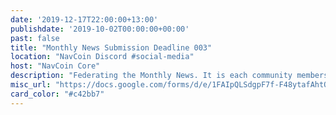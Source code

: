 ```yaml
---
date: '2019-12-17T22:00:00+13:00'
publishdate: '2019-10-02T00:00:00+00:00'
past: false
title: "Monthly News Submission Deadline 003"
location: "NavCoin Discord #social-media"
host: "NavCoin Core"
description: "Federating the Monthly News. It is each community members responsibility when you have some news to share about progress in your NavCoin project, an exchange listing you’ve helped secure, the community fund / payment proposal you’ve submitted, the youtube video you’ve made, the article you’ve written or anything you’ve contributed to the NavCoin project, you would submit a brief write up here which will then appear in the next monthly newsletter. The deadline for submissions is the third Tuesday of every month with the newsletter being published on the third Wednesday of every month and syndicated through all of our social channels, mailing lists and websites."
misc_url: "https://docs.google.com/forms/d/e/1FAIpQLSdgpF7f-F48ytafAhtOxr989YLNsBGaG7AW2h-obbfnSwjPZA/viewform"
card_color: "#c42bb7"
---
```

